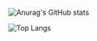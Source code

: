![Anurag's GitHub stats](https://github-readme-stats.vercel.app/api?username=FlorensaDimer&show_icons=true&theme=radical&locale=pt-br)

![Top Langs](https://github-readme-stats.vercel.app/api/top-langs/?username=FlorensaDimer&layout=compact&locale=pt-br&theme=radical)
